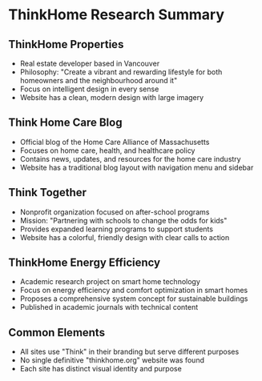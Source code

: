 # ThinkHome Research Summary

## ThinkHome Properties
- Real estate developer based in Vancouver
- Philosophy: "Create a vibrant and rewarding lifestyle for both homeowners and the neighbourhood around it"
- Focus on intelligent design in every sense
- Website has a clean, modern design with large imagery

## Think Home Care Blog
- Official blog of the Home Care Alliance of Massachusetts
- Focuses on home care, health, and healthcare policy
- Contains news, updates, and resources for the home care industry
- Website has a traditional blog layout with navigation menu and sidebar

## Think Together
- Nonprofit organization focused on after-school programs
- Mission: "Partnering with schools to change the odds for kids"
- Provides expanded learning programs to support students
- Website has a colorful, friendly design with clear calls to action

## ThinkHome Energy Efficiency
- Academic research project on smart home technology
- Focus on energy efficiency and comfort optimization in smart homes
- Proposes a comprehensive system concept for sustainable buildings
- Published in academic journals with technical content

## Common Elements
- All sites use "Think" in their branding but serve different purposes
- No single definitive "thinkhome.org" website was found
- Each site has distinct visual identity and purpose
